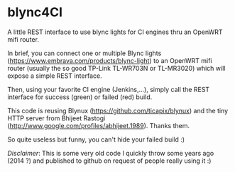 # blync4CI
A little REST interface to use blync lights for CI engines thru an OpenWRT mifi router.

In brief, you can connect one or multiple Blync lights (https://www.embrava.com/products/blync-light) to an OpenWRT mifi router (usually the so good TP-Link TL-WR703N or TL-MR3020) which will expose a simple REST interface.

Then, using your favorite CI engine (Jenkins,...), simply call the REST interface for success (green) or failed (red) build.

This code is reusing Blynux (https://github.com/ticapix/blynux) and the tiny HTTP server from Bhijeet Rastogi (http://www.google.com/profiles/abhijeet.1989). Thanks them.

So quite useless but funny, you can't hide your failed build :)

*Disclaimer*: This is some very old code I quickly throw some years ago (2014 ?) and published to github on request of people really using it :)

